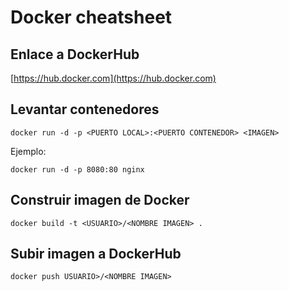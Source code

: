 # Docker cheatsheet

## Enlace a DockerHub
[https://hub.docker.com](https://hub.docker.com)


## Levantar contenedores
`docker run -d -p <PUERTO LOCAL>:<PUERTO CONTENEDOR> <IMAGEN>`

Ejemplo:

`docker run -d -p 8080:80 nginx`


## Construir imagen de Docker

`docker build -t <USUARIO>/<NOMBRE IMAGEN> .`

## Subir imagen a DockerHub

`docker push USUARIO>/<NOMBRE IMAGEN>`